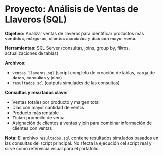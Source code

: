 # Proyecto: Análisis de Ventas de Llaveros (SQL)

**Objetivo:** Analizar ventas de llaveros para identificar productos más vendidos, márgenes, clientes asociados y días con mayor venta.

**Herramientas:** SQL Server (consultas, joins, group by, filtros, actualizaciones de tablas)

**Archivos:**
- `ventas_llaveros.sql` (script completo de creación de tablas, carga de datos, consultas y joins)
- `resultados.sql` (outputs simulados de las consultas)

**Consultas y resultados clave:**
- Ventas totales por producto y margen total  
- Días con mayor cantidad de ventas  
- Producto más rentable  
- Ticket promedio de venta  
- Asignación de clientes a ventas y join para combinar información de clientes con ventas

**Nota:** El archivo `resultados.sql` contiene resultados simulados basados en las consultas del script principal. No afecta la ejecución del script real y sirve como referencia visual para el portafolio.

